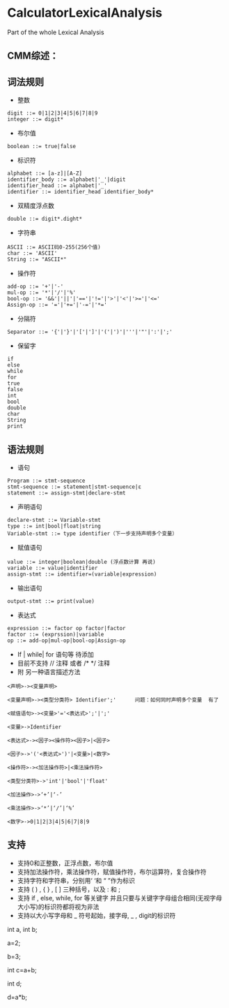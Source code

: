 # CalculatorLexicalAnalysis
Part of the whole Lexical Analysis

## CMM综述：

## 词法规则

- 整数

```
digit ::= 0|1|2|3|4|5|6|7|8|9
integer ::= digit*
```

- 布尔值

```
boolean ::= true|false
```

- 标识符

```
alphabet ::= [a-z]|[A-Z]
identifier_body ::= alphabet|'_'|digit
identifier_head ::= alphabet|'_'
identifier ::= identifier_head identifier_body*
```

- 双精度浮点数

```
double ::= digit*.dight*
```

- 字符串

```
ASCII ::= ASCII码0-255(256个值)
char ::= 'ASCII'
String ::= "ASCII*"
```

- 操作符

```
add-op ::= '+'|'-'
mul-op ::= '*'|'/'|'%'
bool-op ::= '&&'|'||'|'=='|'!='|'>'|'<'|'>='|'<='
Assign-op ::= '='|'+='|'-='|'*='
```
- 分隔符
```
Separator ::= '{'|'}'|'['|']'|'('|')'|'''|'"'|':'|';'
```
- 保留字

```
if
else
while
for
true
false
int
bool
double
char
String
print
```


## 语法规则

- 语句

```
Program ::= stmt-sequence
stmt-sequence ::= statement|stmt-sequence|ε 
statement ::= assign-stmt|declare-stmt
```

- 声明语句

```
declare-stmt ::= Variable-stmt
type ::= int|bool|float|string
Variable-stmt ::= type identifier（下一步支持声明多个变量）
```

- 赋值语句

```
value ::= integer|boolean|double (浮点数计算 再说)
variable ::= value|identifier
assign-stmt ::= identifier=(variable|expression)
```

- 输出语句

``` 
output-stmt ::= print(value)
```

- 表达式

```
expression ::= factor op factor|factor
factor ::= (exprssion)|variable
op ::= add-op|mul-op|bool-op|Assign-op

```

- If | while| for 语句等 待添加
- 目前不支持 // 注释 或者 /* */ 注释
- 附 另一种语言描述方法

```
<声明>-><变量声明>                    

<变量声明>-><类型分类符> Identifier';'      问题：如何同时声明多个变量  有了

<赋值语句>-><变量>'='<表达式>';'|';'

<变量>->Identifier

<表达式>-><因子><操作符><因子>|<因子>

<因子>->'('<表达式>')'|<变量>|<数字>

<操作符>-><加法操作符>|<乘法操作符>

<类型分类符>->'int'|'bool'|'float'

<加法操作>->‘+’|‘-’

<乘法操作>->‘*’|‘/’|‘%’

<数字>->0|1|2|3|4|5|6|7|8|9
```



## 支持

- 支持0和正整数，正浮点数，布尔值
- 支持加法操作符，乘法操作符，赋值操作符，布尔运算符，复合操作符
- 支持字符和字符串，分别用‘  ‘和 “ ”作为标识
- 支持 ( ) , { } , [ ] 三种括号，以及 : 和 ;
- 支持 if , else, while, for 等关键字 并且只要与关键字字母组合相同(无视字母大小写)的标识符都将视为非法
- 支持以大小写字母和 _ 符号起始，接字母, _ , digit的标识符

int a, int b;

a=2;

b=3;

int c=a+b;

int d;

d=a*b;



